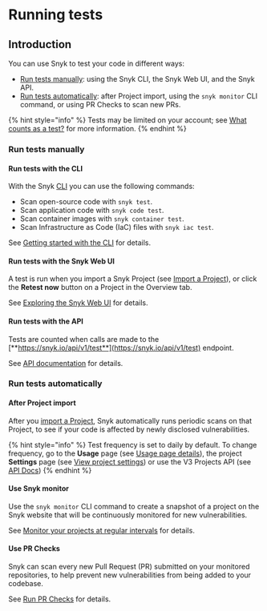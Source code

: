# Running tests

## Introduction

You can use Snyk to test your code in different ways:

* [Run tests manually](running-tests.md#run-tests-manually): using the Snyk CLI, the Snyk Web UI, and the Snyk API.
* [Run tests automatically](running-tests.md#run-tests-automatically): after Project import, using the `snyk monitor` CLI command, or using PR Checks to scan new PRs.

{% hint style="info" %}
Tests may be limited on your account; see [What counts as a test?](https://support.snyk.io/hc/en-us/articles/360000925418-What-counts-as-a-test-) for more information.
{% endhint %}

### Run tests manually

#### Run tests with the CLI

With the Snyk [CLI](../snyk-cli/cli-reference.md) you can use the following commands:

* Scan open-source code with `snyk test`.
* Scan application code with `snyk code test`.
* Scan container images with `snyk container test`.
* Scan Infrastructure as Code (IaC) files with `snyk iac test`.

See [Getting started with the CLI](../snyk-cli/getting-started-with-the-cli.md) for details.

#### Run tests with the Snyk Web UI

A test is run when you import a Snyk Project (see [Import a Project](quickstart/import-a-project.md)), or click the **Retest now** button on a Project in the Overview tab.

See [Exploring the Snyk Web UI](getting-started-with-the-snyk-web-ui.md) for details.

#### Run tests with the API

Tests are counted when calls are made to the [**https://snyk.io/api/v1/test**](https://snyk.io/api/v1/test) endpoint.

See [API documentation](https://snyk.docs.apiary.io) for details.

### Run tests automatically

#### After Project import

After you [import a Project](quickstart/import-a-project.md), Snyk automatically runs periodic scans on that Project, to see if your code is affected by newly disclosed vulnerabilities.

{% hint style="info" %}
Test frequency is set to daily by default. To change frequency, go to the **Usage** page (see [Usage page details](../user-and-group-management/managing-settings/usage-page-details.md)), the project **Settings** page (see [View project settings](../manage-issues/introduction-to-snyk-projects/view-project-settings.md)) or use the V3 Projects API (see [API Docs](https://apidocs.snyk.io/experimental?version=2022-12-21%7Eexperimental#patch-/orgs/-org\_id-/projects/-project\_id-))
{% endhint %}

#### Use Snyk monitor

Use the `snyk monitor` CLI command to create a snapshot of a project on the Snyk website that will be continuously monitored for new vulnerabilities.

See [Monitor your projects at regular intervals](../snyk-cli/test-for-vulnerabilities/monitor-your-projects-at-regular-intervals.md) for details.

#### Use PR Checks

Snyk can scan every new Pull Request (PR) submitted on your monitored repositories, to help prevent new vulnerabilities from being added to your codebase.

See [Run PR Checks](../scan-application-code/run-pr-checks/) for details.
